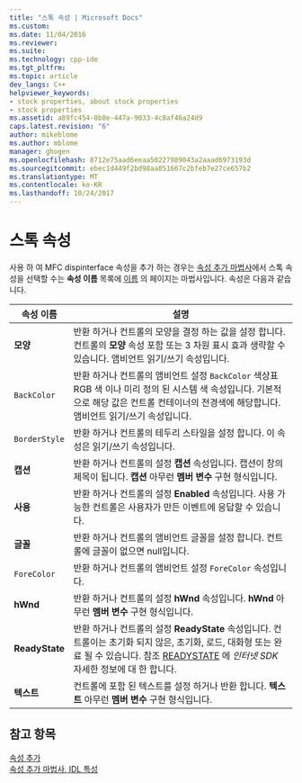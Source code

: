 ```yaml
---
title: "스톡 속성 | Microsoft Docs"
ms.custom: 
ms.date: 11/04/2016
ms.reviewer: 
ms.suite: 
ms.technology: cpp-ide
ms.tgt_pltfrm: 
ms.topic: article
dev_langs: C++
helpviewer_keywords:
- stock properties, about stock properties
- stock properties
ms.assetid: a89fc454-0b8e-447a-9033-4c8af46a24d9
caps.latest.revision: "6"
author: mikeblome
ms.author: mblome
manager: ghogen
ms.openlocfilehash: 8712e75aad6eeaa50227989043a2aaad6973193d
ms.sourcegitcommit: ebec1d449f2bd98aa851667c2bfeb7e27ce657b2
ms.translationtype: MT
ms.contentlocale: ko-KR
ms.lasthandoff: 10/24/2017
---
```

# <a name="stock-properties"></a>스톡 속성
사용 하 여 MFC dispinterface 속성을 추가 하는 경우는 [속성 추가 마법사](../ide/idl-attributes-add-property-wizard.md)에서 스톡 속성을 선택할 수는 **속성 이름** 목록에 [이름](../ide/names-add-property-wizard.md) 의 페이지는 마법사입니다. 속성은 다음과 같습니다.  
  
|속성 이름|설명|  
|-------------------|-----------------|  
|**모양**|반환 하거나 컨트롤의 모양을 결정 하는 값을 설정 합니다. 컨트롤의 **모양** 속성 포함 또는 3 차원 표시 효과 생략할 수 있습니다. 앰비언트 읽기/쓰기 속성입니다.|  
|`BackColor`|반환 하거나 컨트롤의 앰비언트 설정 `BackColor` 색상표 RGB 색 이나 미리 정의 된 시스템 색 속성입니다. 기본적으로 해당 값은 컨트롤 컨테이너의 전경색에 해당합니다. 앰비언트 읽기/쓰기 속성입니다.|  
|`BorderStyle`|반환 하거나 컨트롤의 테두리 스타일을 설정 합니다. 이 속성은 읽기/쓰기 속성입니다.|  
|**캡션**|반환 하거나 컨트롤의 설정 **캡션** 속성입니다. 캡션이 창의 제목이 됩니다. **캡션** 아무런 **멤버 변수** 구현 형식입니다.|  
|**사용**|반환 하거나 컨트롤의 설정 **Enabled** 속성입니다. 사용 가능한 컨트롤은 사용자가 만든 이벤트에 응답할 수 있습니다.|  
|**글꼴**|반환 하거나 컨트롤의 앰비언트 글꼴을 설정 합니다. 컨트롤에 글꼴이 없으면 null입니다.|  
|`ForeColor`|반환 하거나 컨트롤의 앰비언트 설정 `ForeColor` 속성입니다.|  
|**hWnd**|반환 하거나 컨트롤의 설정 **hWnd** 속성입니다. **hWnd** 아무런 **멤버 변수** 구현 형식입니다.|  
|**ReadyState**|반환 하거나 컨트롤의 설정 **ReadyState** 속성입니다. 컨트롤이는 초기화 되지 않은, 초기화, 로드, 대화형 또는 완료 될 수 있습니다. 참조 [READYSTATE](https://msdn.microsoft.com/en-us/library/aa768362.aspx) 에 *인터넷 SDK* 자세한 정보에 대 한 합니다.|  
|**텍스트**|컨트롤에 포함 된 텍스트를 설정 하거나 반환 합니다. **텍스트** 아무런 **멤버 변수** 구현 형식입니다.|  
  
## <a name="see-also"></a>참고 항목  
 [속성 추가](../ide/adding-a-property-visual-cpp.md)   
 [속성 추가 마법사, IDL 특성](../ide/idl-attributes-add-property-wizard.md)